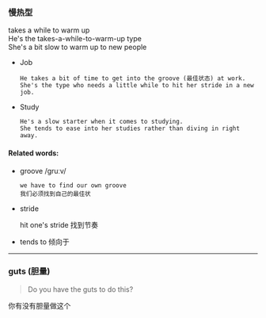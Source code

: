 ### 慢热型
takes a while to warm up <br>
He's the takes-a-while-to-warm-up type <br>
She's a bit slow to warm up to new people <br>

- Job
    ```
    He takes a bit of time to get into the groove (最佳状态) at work.
    She's the type who needs a little while to hit her stride in a new job.
    ```

- Study
    ```
    He's a slow starter when it comes to studying.
    She tends to ease into her studies rather than diving in right away.
    ```

#### Related words:

- groove /ɡruːv/
    ```
    we have to find our own groove
    我们必须找到自己的最佳状
    ```

- stride

    hit one's stride 找到节奏

- tends to 倾向于

<hr>

### guts (胆量)

> Do you have the guts to do this?

你有没有胆量做这个
